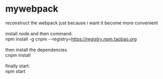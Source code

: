 # mywebpack
reconstruct the webpack just because i want it become more convenient<br><br>
install node and then command:<br>
npm install -g cnpm --registry=https://registry.npm.taobao.org<br><br>
then install the dependencies<br>
cnpm install <br><br>
finally  start:<br>
npm start

